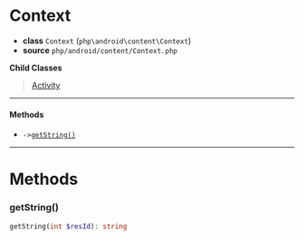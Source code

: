 # Context

- **class** `Context` (`php\android\content\Context`)
- **source** `php/android/content/Context.php`

**Child Classes**

> [Activity](classes/php/android/app/Activity.md)

---

#### Methods

- `->`[`getString()`](#method-getstring)

---
# Methods

<a name="method-getstring"></a>

### getString()
```php
getString(int $resId): string
```